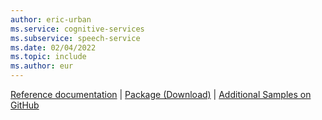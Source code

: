```yaml
---
author: eric-urban
ms.service: cognitive-services
ms.subservice: speech-service
ms.date: 02/04/2022
ms.topic: include
ms.author: eur
---
```


[Reference documentation](/objectivec/cognitive-services/speech/) | [Package (Download)](https://aka.ms/csspeech/macosbinary) | [Additional Samples on GitHub](https://aka.ms/speech/github-objective-c)
